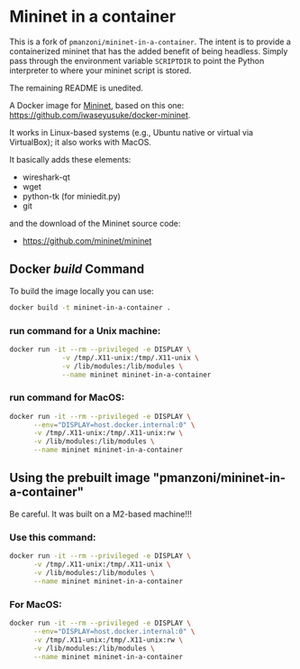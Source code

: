 # Mininet in a container

This is a fork of `pmanzoni/mininet-in-a-container`. The intent is to provide
a containerized mininet that has the added benefit of being headless. Simply
pass through the environment variable `SCRIPTDIR` to point the Python interpreter
to where your mininet script is stored.

The remaining README is unedited.

A Docker image for [Mininet](http://mininet.org/), based on this one: https://github.com/iwaseyusuke/docker-mininet.

It works in Linux-based systems (e.g., Ubuntu native or virtual via VirtualBox); it also works with MacOS.

It basically adds these elements:
* wireshark-qt
* wget
* python-tk (for miniedit.py)
* git

and the download of the Mininet source code:
* https://github.com/mininet/mininet


## Docker *build* Command
To build the image locally you can use:

```bash
docker build -t mininet-in-a-container . 
```

### run command for a Unix machine:
```bash
docker run -it --rm --privileged -e DISPLAY \
             -v /tmp/.X11-unix:/tmp/.X11-unix \
             -v /lib/modules:/lib/modules \
             --name mininet mininet-in-a-container
```

### run command for MacOS: 
```bash
docker run -it --rm --privileged -e DISPLAY \
      --env="DISPLAY=host.docker.internal:0" \
      -v /tmp/.X11-unix:/tmp/.X11-unix:rw \
      -v /lib/modules:/lib/modules \
      --name mininet mininet-in-a-container
```




## Using the prebuilt image "pmanzoni/mininet-in-a-container"
Be careful. It was built on a M2-based machine!!!


### Use this command:
```bash
docker run -it --rm --privileged -e DISPLAY \
      -v /tmp/.X11-unix:/tmp/.X11-unix \
      -v /lib/modules:/lib/modules \
      --name mininet mininet-in-a-container
```

### For MacOS: 
```bash
docker run -it --rm --privileged -e DISPLAY \
      --env="DISPLAY=host.docker.internal:0" \
      -v /tmp/.X11-unix:/tmp/.X11-unix:rw \
      -v /lib/modules:/lib/modules \
      --name mininet mininet-in-a-container
```


